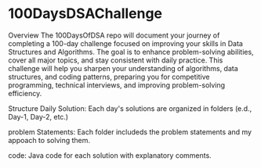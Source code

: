 # 100DaysDSAChallenge

Overview
The 100DaysOfDSA repo will document your journey of completing a 100-day challenge focused on improving your skills in Data Structures and Algorithms. The goal is to enhance problem-solving abilities, cover all major topics, and stay consistent with daily practice. This challenge will help you sharpen your understanding of algorithms, data structures, and coding patterns, preparing you for competitive programming, technical interviews, and improving problem-solving efficiency.

Structure Daily Solution: Each day's solutions are organized in folders (e.d., Day-1, Day-2, etc.)

problem Statements: Each folder includeds the problem statements and my appoach to solving them.

code: Java code for each solution with explanatory comments.

